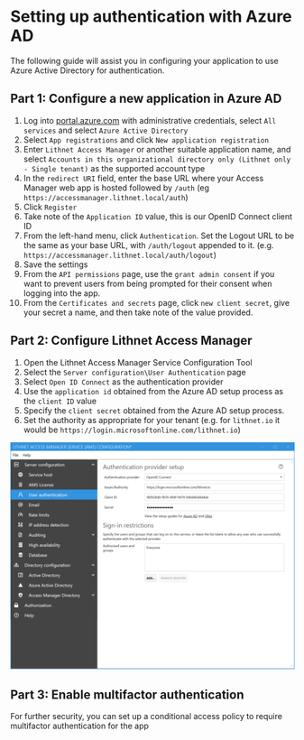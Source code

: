 # Setting up authentication with Azure AD

The following guide will assist you in configuring your application to use Azure Active Directory for authentication. 
## Part 1: Configure a new application in Azure AD
1. Log into [portal.azure.com](https://portal.azure.com) with administrative credentials, select `All services` and select `Azure Active Directory`
2. Select `App registrations` and click `New application registration`
3. Enter `Lithnet Access Manager` or another suitable application name, and select `Accounts in this organizational directory only (Lithnet only - Single tenant)` as the supported account type
4. In the `redirect URI` field, enter the base URL where your Access Manager web app is hosted followed by `/auth` (eg `https://accessmanager.lithnet.local/auth`)
5. Click `Register`
6. Take note of the `Application ID` value, this is our OpenID Connect client ID
7. From the left-hand menu, click `Authentication`. Set the Logout URL to be the same as your base URL, with `/auth/logout` appended to it. (e.g. `https://accessmanager.lithnet.local/auth/logout`)
8. Save the settings
9. From the `API permissions` page, use the `grant admin consent` if you want to prevent users from being prompted for their consent when logging into the app.
10. From the `Certificates and secrets` page, click `new client secret`, give your secret a name, and then take note of the value provided.

## Part 2: Configure Lithnet Access Manager
1. Open the Lithnet Access Manager Service Configuration Tool
2. Select the `Server configuration\User Authentication` page
3. Select `Open ID Connect` as the authentication provider
4. Use the `application id` obtained from the Azure AD setup process as the `client ID` value
5. Specify the `client secret` obtained from the Azure AD setup process.
6. Set the authority as appropriate for your tenant (e.g. for `lithnet.io` it would be `https://login.microsoftonline.com/lithnet.io`)

<img src="../images/ui-page-authentication-oidc-azuread.png" alt=! width="1000px">

## Part 3: Enable multifactor authentication
For further security, you can set up a conditional access policy to require multifactor authentication for the app